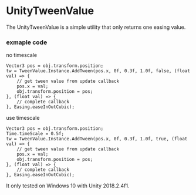 # UnityTweenValue
The UnityTweenValue is a simple utility that only returns one easing value.<br>

### exmaple code

no timescale

```
Vector3 pos = obj.transform.position;
tw = TweenValue.Instance.AddTween(pos.x, 0f, 0.3f, 1.0f, false, (float val) => {
    // get tween value from update callback
    pos.x = val;
    obj.transform.position = pos;
}, (float val) => {
    // complete callback
}, Easing.easeInOutCubic);
```

use timescale

```
Vector3 pos = obj.transform.position;
Time.timeScale = 0.5f;
tw = TweenValue.Instance.AddTween(pos.x, 0f, 0.3f, 1.0f, true, (float val) => {
    // get tween value from update callback
    pos.x = val;
    obj.transform.position = pos;
}, (float val) => {
    // complete callback
}, Easing.easeInOutCubic);
```

It only tested on Windows 10 with Unity 2018.2.4f1.
